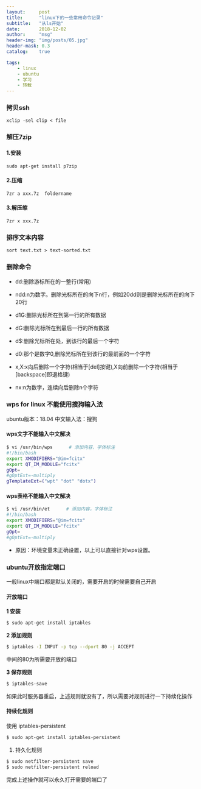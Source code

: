 ```yaml
---
layout:     post
title:      "linux下的一些常用命令记录"
subtitle:   "从ls开始"
date:       2018-12-02
author:     "msg"
header-img: "img/posts/05.jpg"
header-mask: 0.3
catalog:    true

tags:
    - linux
    - ubuntu
    - 学习
    - 转载
---
```


### 拷贝ssh

```shell
xclip -sel clip < file
```

### 解压7zip

#### 1.安装

```shell
sudo apt-get install p7zip
```

#### 2.压缩 

```shell
7zr a xxx.7z  foldername
```

#### 3.解压缩

```shell
7zr x xxx.7z
```

### 排序文本内容

```shell
sort text.txt > text-sorted.txt
```

### 删除命令

* dd:删除游标所在的一整行(常用)

* ndd:n为数字。删除光标所在的向下n行，例如20dd则是删除光标所在的向下20行

* d1G:删除光标所在到第一行的所有数据

* dG:删除光标所在到最后一行的所有数据

* d$:删除光标所在处，到该行的最后一个字符

* d0:那个是数字0,删除光标所在到该行的最前面的一个字符

* x,X:x向后删除一个字符(相当于[del]按键),X向前删除一个字符(相当于[backspace]即退格键)

* nx:n为数字，连续向后删除n个字符

### wps for linux 不能使用搜狗输入法

ubuntu版本：18.04
中文输入法：搜狗

#### wps文字不能输入中文解决

```bash
$ vi /usr/bin/wps      # 添加内容，字体标注
#!/bin/bash
export XMODIFIERS="@im=fcitx"
export QT_IM_MODULE="fcitx"
gOpt=
#gOptExt=-multiply
gTemplateExt=("wpt" "dot" "dotx")

```

#### wps表格不能输入中文解决

```bash
$ vi /usr/bin/et      # 添加内容，字体标注
#!/bin/bash
export XMODIFIERS="@im=fcitx"
export QT_IM_MODULE="fcitx"
gOpt=
#gOptExt=-multiply
```

* 原因：环境变量未正确设置，以上可以直接针对wps设置。

### ubuntu开放指定端口

一般linux中端口都是默认关闭的，需要开启的时候需要自己开启

#### 开放端口

**1 安装**

```bash
$ sudo apt-get install iptables
```

**2 添加规则**

```bash
$ iptables -I INPUT -p tcp --dport 80 -j ACCEPT
```

中间的80为所需要开放的端口

**3 保存规则**

```bash
$ iptables-save
```

如果此时服务器重启，上述规则就没有了，所以需要对规则进行一下持续化操作

#### 持续化规则

使用 iptables-persistent

```bash
$ sudo apt-get install iptables-persistent
```

1. 持久化规则

```bash
$ sudo netfilter-persistent save
$ sudo netfilter-persistent reload
```

完成上述操作就可以永久打开需要的端口了


